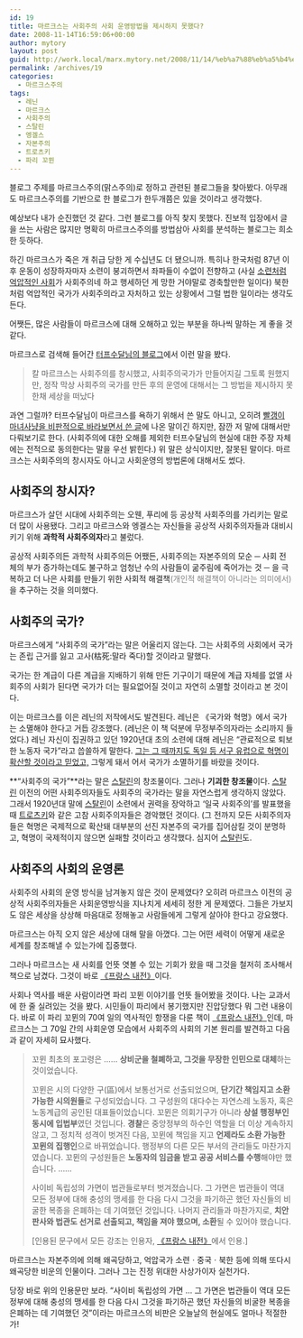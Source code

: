 ```yaml
---
id: 19
title: 마르크스는 사회주의 사회 운영방법을 제시하지 못했다?
date: 2008-11-14T16:59:06+00:00
author: mytory
layout: post
guid: http://work.local/marx.mytory.net/2008/11/14/%eb%a7%88%eb%a5%b4%ed%81%ac%ec%8a%a4%eb%8a%94-%ec%82%ac%ed%9a%8c%ec%a3%bc%ec%9d%98-%ec%82%ac%ed%9a%8c-%ec%9a%b4%ec%98%81%eb%b0%a9%eb%b2%95%ec%9d%84-%ec%a0%9c%ec%8b%9c%ed%95%98%ec%a7%80-%eb%aa%bb/
permalink: /archives/19
categories:
  - 마르크스주의
tags:
  - 레닌
  - 마르크스
  - 사회주의
  - 스탈린
  - 엥겔스
  - 자본주의
  - 트로츠키
  - 파리 꼬뮌
---
```

블로그 주제를 마르크스주의(맑스주의)로 정하고 관련된 블로그들을 찾아봤다. 아무래도 마르크스주의를 기반으로 한 블로그가 한두개쯤은 있을 것이라고 생각했다.

예상보다 내가 순진했던 것 같다. 그런 블로그를 아직 찾지 못했다. 진보적 입장에서 글을 쓰는 사람은 많지만 명확히 마르크스주의를 방법삼아 사회를 분석하는 블로그는 희소한 듯하다.

하긴 마르크스가 죽은 개 취급 당한 게 수십년도 더 됐으니까. 특히나 한국처럼 87년 이후 운동이 성장하자마자 소련이 붕괴하면서 좌파들이 수없이 전향하고 (사실 <a href="http://wspaper.org/0_view.php?urn=urn%3Anewsml%3Acounterfire.or.kr%3A20070320T222920%2B0900%3Ac36-capitapALussr%3A1U" target="_blank" title="[옛 소련과 사회주의]로 이동">소련처럼 억압적인 사회</a>가 사회주의네 하고 행세하던 게 망한 거야말로 경축할만한 일이다) 북한처럼 억압적인 국가가 사회주의라고 자처하고 있는 상황에서 그럴 법한 일이라는 생각도 든다.

어쨋든, 많은 사람들이 마르크스에 대해 오해하고 있는 부분을 하나씩 말하는 게 좋을 것 같다.

마르크스로 검색해 들어간 <a href="http://pscsudal.tistory.com/123" target="_blank" title="[수달의 Something else?!의 해당 글]로 이동">터프수달님의 블로그</a>에서 이런 말을 봤다.

> 칼 마르크스는 사회주의를 창시했고, 사회주의국가가 만들어지길 그토록 원했지만, 정작 막상 사회주의 국가를 만든 후의 운영에 대해서는 그 방법을 제시하지 못한채 세상을 떠났다

과연 그럴까? 터프수달님이 마르크스를 욕하기 위해서 쓴 말도 아니고, 오히려 <a href="http://pscsudal.tistory.com/123" target="_blank">빨갱이 마녀사냥을 비판적으로 바라보면서 쓴 글</a>에 나온 말이긴 하지만, 잠깐 저 말에 대해서만 다뤄보기로 한다. (사회주의에 대한 오해를 제외한 터프수달님의 현실에 대한 주장 자체에는 전적으로 동의한다는 말을 우선 밝힌다.) 위 말은 상식이지만, 잘못된 말이다. 마르크스는 사회주의의 창시자도 아니고 사회운영의 방법론에 대해서도 썼다.

## 사회주의 창시자?

마르크스가 살던 시대에 사회주의는 오웬, 푸리에 등 공상적 사회주의를 가리키는 말로 더 많이 사용됐다. 그리고 마르크스와 엥겔스는 자신들을 공상적 사회주의자들과 대비시키기 위해 **과학적 사회주의자**라고 불렀다.

공상적 사회주의든 과학적 사회주의든 어쨌든, 사회주의는 자본주의의 모순 ─ 사회 전체의 부가 증가하는데도 불구하고 엄청난 수의 사람들이 굶주림에 죽어가는 것 ─ 을 극복하고 더 나은 사회를 만들기 위한 사회적 해결책<font color="gray">(개인적 해결책이 아니라는 의미에서)</font>을 추구하는 것을 의미했다.

## 사회주의 국가?

마르크스에게 “사회주의 국가”라는 말은 어울리지 않는다. 그는 사회주의 사회에서 국가는 존립 근거를 잃고 고사(枯死:말라 죽다)할 것이라고 말했다.

국가는 한 계급이 다른 계급을 지배하기 위해 만든 기구이기 때문에 계급 자체를 없앨 사회주의 사회가 된다면 국가가 더는 필요없어질 것이고 자연히 소멸할 것이라고 본 것이다.

이는 마르크스를 이은 레닌의 저작에서도 발견된다. 레닌은 《국가와 혁명》에서 국가는 소멸해야 한다고 거듭 강조했다. (레닌은 이 책 덕분에 무정부주의자라는 소리까지 들었다.) 레닌 자신이 집권하고 있던 1920년대 초의 소련에 대해 레닌은 “관료적으로 퇴보한 노동자 국가”라고 씁쓸하게 말한다. <a href="http://www.wspaper.org/0_view.php?urn=urn%3Anewsml%3Acounterfire.or.kr%3A20070612T221746%2B0900%3Ac48-RSSR%3A1U" title="[러시아 혁명은 왜 실패했는가?]로 이동" target="_blank">그는 그 때까지도 독일 등 서구 유럽으로 혁명이 확산할 것이라고 믿었고,</a> 그렇게 돼서 어서 국가가 소멸하기를 바랐을 것이다. 

**“사회주의 국가”**라는 말은 <a href="http://www.wspaper.org/0_view.php?urn=urn%3Anewsml%3Acounterfire.or.kr%3A20070612T222248%2B0900%3Ac48-marxismStaline%3A1U" title="[스탈린주의의 성격]으로 이동" target="_blank">스탈린</a>의 창조물이다. 그러나 **기괴한 창조물**이다. <a href="http://www.wspaper.org/0_view.php?urn=urn%3Anewsml%3Acounterfire.or.kr%3A20070612T222248%2B0900%3Ac48-marxismStaline%3A1U" title="[스탈린주의의 성격]으로 이동" target="_blank">스탈린</a> 이전의 어떤 사회주의자들도 사회주의 국가라는 말을 자연스럽게 생각하지 않았다. 그래서 1920년대 말에 <a href="http://www.wspaper.org/0_view.php?urn=urn%3Anewsml%3Acounterfire.or.kr%3A20070612T222248%2B0900%3Ac48-marxismStaline%3A1U" title="[스탈린주의의 성격]으로 이동" target="_blank">스탈린</a>이 소련에서 권력을 장악하고 ‘일국 사회주의’를 발표했을 때 <a href="http://www.wspaper.org/0_view.php?urn=urn%3Anewsml%3Acounterfire.or.kr%3A20040907T000000%2B0900%3Aw13.0-254" title="[트로츠키는 누구였는가?]로 이동" target="_blank">트로츠키</a>와 같은 고참 사회주의자들은 경악했던 것이다. (그 전까지 모든 사회주의자들은 혁명은 국제적으로 확산돼 대부분의 선진 자본주의 국가를 집어삼킬 것이 분명하고, 혁명이 국제적이지 않으면 실패할 것이라고 생각했다. 심지어 <a href="http://www.wspaper.org/0_view.php?urn=urn%3Anewsml%3Acounterfire.or.kr%3A20070612T222248%2B0900%3Ac48-marxismStaline%3A1U" title="[스탈린주의의 성격]으로 이동" target="_blank">스탈린</a>도.

## 사회주의 사회의 운영론

사회주의 사회의 운영 방식을 남겨놓지 않은 것이 문제였다? 오히려 마르크스 이전의 공상적 사회주의자들은 사회운영방식을 지나치게 세세히 정한 게 문제였다. 그들은 가보지도 않은 세상을 상상해 마음대로 정해놓고 사람들에게 그렇게 살아야 한다고 강요했다.

마르크스는 아직 오지 않은 세상에 대해 말을 아꼈다. 그는 어떤 세력이 어떻게 새로운 세계를 창조해낼 수 있는가에 집중했다.

그러나 마르크스는 새 사회를 언뜻 엿볼 수 있는 기회가 왔을 때 그것을 철저히 조사해서 책으로 남겼다. 그것이 바로 <a href="http://www.yes24.com/Goods/FTGoodsView.aspx?goodsNo=350982&CategoryNumber=001001010007" title="[Yes24의 프랑스 내전 항목]으로 이동" target="_blank">《프랑스 내전》</a>이다.

사회나 역사를 배운 사람이라면 파리 꼬뮌 이야기를 언뜻 들어봤을 것이다. 나는 교과서에 한 줄 실려있는 것을 봤다. 시민들이 파리에서 봉기했지만 진압당했다 뭐 그런 내용이다. 바로 이 파리 꼬뮌의 70여 일의 역사적인 항쟁을 다룬 책이 <a href="http://www.yes24.com/Goods/FTGoodsView.aspx?goodsNo=350982&CategoryNumber=001001010007" title="[Yes24의 프랑스 내전 항목]으로 이동" target="_blank">《프랑스 내전》</a>인데, 마르크스는 그 70일 간의 사회운영 모습에서 사회주의 사회의 기본 원리를 발견하고 다음과 같이 자세히 묘사했다.

> 꼬뮌 최초의 포고령은 …… **상비군을 철폐하고, 그것을 무장한 인민으로 대체**하는 것이었습니다.
> 
> 꼬뮌은 시의 다양한 구(區)에서 보통선거로 선출되었으며, **단기간 책임지고 소환 가능한 시의원들**로 구성되었습니다. 그 구성원의 대다수는 자연스레 노동자, 혹은 노동계급의 공인된 대표들이었습니다. 꼬뮌은 의회기구가 아니라 **상설 행정부인 동시에 입법부**였던 것입니다. **경찰**은 중앙정부의 하수인 역할을 더 이상 계속하지 않고, 그 정치적 성격이 벗겨진 다음, 꼬뮌에 책임을 지고 **언제라도 소환 가능한 꼬뮌의 집행인**으로 바뀌었습니다. 행정부의 다른 모든 부서의 관리들도 마찬가지였습니다. 꼬뮌의 구성원들은 **노동자의 임금을 받고 공공 서비스를 수행**해야만 했습니다. ……
> 
> 사이비 독립성의 가면이 법관들로부터 벗겨졌습니다. 그 가면은 법관들이 역대 모든 정부에 대해 충성의 맹세를 한 다음 다시 그것을 파기하곤 했던 자신들의 비굴한 복종을 은폐하는 데 기여했던 것입니다. 나머지 관리들과 마찬가지로, **치안판사와 법관도 선거로 선출되고, 책임을 져야 했으며, 소환**될 수 있어야 했습니다.
> 
> <p class="link">
>   [인용된 문구에서 모든 강조는 인용자, <a href="http://www.yes24.com/Goods/FTGoodsView.aspx?goodsNo=350982&CategoryNumber=001001010007" title="[Yes24의 프랑스 내전 항목]으로 이동" target="_blank">《프랑스 내전》</a>에서 인용.]
> </p>

마르크스는 자본주의에 의해 왜곡당하고, 억압국가 소련ㆍ중국ㆍ북한 등에 의해 또다시 왜곡당한 비운의 인물이다. 그러나 그는 진정 위대한 사상가이자 실천가다. 

당장 바로 위의 인용문만 보라. “사이비 독립성의 가면 … 그 가면은 법관들이 역대 모든 정부에 대해 충성의 맹세를 한 다음 다시 그것을 파기하곤 했던 자신들의 비굴한 복종을 은폐하는 데 기여했던 것”이라는 마르크스의 비판은 오늘날의 현실에도 얼마나 적절한가!